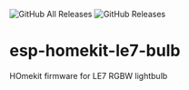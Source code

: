 ![GitHub All Releases](https://img.shields.io/github/downloads/maccoylton/esp-homekit-le7-bulb/total) 
![GitHub Releases](https://img.shields.io/github/downloads/maccoylton/esp-homekit-le7-bulb/latest/total)

# esp-homekit-le7-bulb
HOmekit firmware for LE7 RGBW lightbulb
